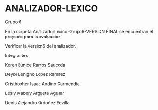 # ANALIZADOR-LEXICO
Grupo 6

En la carpeta AnalizadorLexico-Grupo6-VERSION FINAL se encuentran el proyecto para la evaluacion

Verificar la version6 del analizador.

Integrantes

Keren Eunice Ramos Sauceda

Deybi Benigno López Ramirez

Cristhopher Isaac Andino Garmendia 

Lesly Mabely Argueta Aguilar 

Denis Alejandro Ordoñez Sevilla
